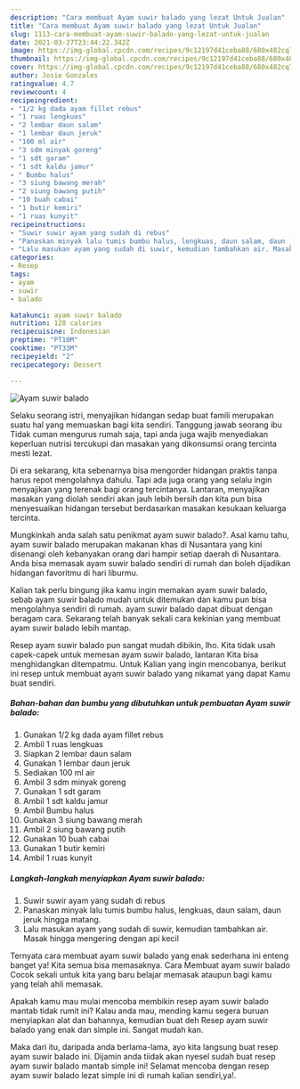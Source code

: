 ```yaml
---
description: "Cara membuat Ayam suwir balado yang lezat Untuk Jualan"
title: "Cara membuat Ayam suwir balado yang lezat Untuk Jualan"
slug: 1113-cara-membuat-ayam-suwir-balado-yang-lezat-untuk-jualan
date: 2021-03-27T23:44:22.342Z
image: https://img-global.cpcdn.com/recipes/9c12197d41ceba88/680x482cq70/ayam-suwir-balado-foto-resep-utama.jpg
thumbnail: https://img-global.cpcdn.com/recipes/9c12197d41ceba88/680x482cq70/ayam-suwir-balado-foto-resep-utama.jpg
cover: https://img-global.cpcdn.com/recipes/9c12197d41ceba88/680x482cq70/ayam-suwir-balado-foto-resep-utama.jpg
author: Josie Gonzales
ratingvalue: 4.7
reviewcount: 4
recipeingredient:
- "1/2 kg dada ayam fillet rebus"
- "1 ruas lengkuas"
- "2 lembar daun salam"
- "1 lembar daun jeruk"
- "100 ml air"
- "3 sdm minyak goreng"
- "1 sdt garam"
- "1 sdt kaldu jamur"
- " Bumbu halus"
- "3 siung bawang merah"
- "2 siung bawang putih"
- "10 buah cabai"
- "1 butir kemiri"
- "1 ruas kunyit"
recipeinstructions:
- "Suwir suwir ayam yang sudah di rebus"
- "Panaskan minyak lalu tumis bumbu halus, lengkuas, daun salam, daun jeruk hingga matang."
- "Lalu masukan ayam yang sudah di suwir, kemudian tambahkan air. Masak hingga mengering dengan api kecil"
categories:
- Resep
tags:
- ayam
- suwir
- balado

katakunci: ayam suwir balado 
nutrition: 128 calories
recipecuisine: Indonesian
preptime: "PT10M"
cooktime: "PT33M"
recipeyield: "2"
recipecategory: Dessert

---
```



![Ayam suwir balado](https://img-global.cpcdn.com/recipes/9c12197d41ceba88/680x482cq70/ayam-suwir-balado-foto-resep-utama.jpg)

Selaku seorang istri, menyajikan hidangan sedap buat famili merupakan suatu hal yang memuaskan bagi kita sendiri. Tanggung jawab seorang ibu Tidak cuman mengurus rumah saja, tapi anda juga wajib menyediakan keperluan nutrisi tercukupi dan masakan yang dikonsumsi orang tercinta mesti lezat.

Di era  sekarang, kita sebenarnya bisa mengorder hidangan praktis tanpa harus repot mengolahnya dahulu. Tapi ada juga orang yang selalu ingin menyajikan yang terenak bagi orang tercintanya. Lantaran, menyajikan masakan yang diolah sendiri akan jauh lebih bersih dan kita pun bisa menyesuaikan hidangan tersebut berdasarkan masakan kesukaan keluarga tercinta. 



Mungkinkah anda salah satu penikmat ayam suwir balado?. Asal kamu tahu, ayam suwir balado merupakan makanan khas di Nusantara yang kini disenangi oleh kebanyakan orang dari hampir setiap daerah di Nusantara. Anda bisa memasak ayam suwir balado sendiri di rumah dan boleh dijadikan hidangan favoritmu di hari liburmu.

Kalian tak perlu bingung jika kamu ingin memakan ayam suwir balado, sebab ayam suwir balado mudah untuk ditemukan dan kamu pun bisa mengolahnya sendiri di rumah. ayam suwir balado dapat dibuat dengan beragam cara. Sekarang telah banyak sekali cara kekinian yang membuat ayam suwir balado lebih mantap.

Resep ayam suwir balado pun sangat mudah dibikin, lho. Kita tidak usah capek-capek untuk memesan ayam suwir balado, lantaran Kita bisa menghidangkan ditempatmu. Untuk Kalian yang ingin mencobanya, berikut ini resep untuk membuat ayam suwir balado yang nikamat yang dapat Kamu buat sendiri.

<!--inarticleads1-->

##### Bahan-bahan dan bumbu yang dibutuhkan untuk pembuatan Ayam suwir balado:

1. Gunakan 1/2 kg dada ayam fillet rebus
1. Ambil 1 ruas lengkuas
1. Siapkan 2 lembar daun salam
1. Gunakan 1 lembar daun jeruk
1. Sediakan 100 ml air
1. Ambil 3 sdm minyak goreng
1. Gunakan 1 sdt garam
1. Ambil 1 sdt kaldu jamur
1. Ambil  Bumbu halus
1. Gunakan 3 siung bawang merah
1. Ambil 2 siung bawang putih
1. Gunakan 10 buah cabai
1. Gunakan 1 butir kemiri
1. Ambil 1 ruas kunyit




<!--inarticleads2-->

##### Langkah-langkah menyiapkan Ayam suwir balado:

1. Suwir suwir ayam yang sudah di rebus
1. Panaskan minyak lalu tumis bumbu halus, lengkuas, daun salam, daun jeruk hingga matang.
1. Lalu masukan ayam yang sudah di suwir, kemudian tambahkan air. Masak hingga mengering dengan api kecil




Ternyata cara membuat ayam suwir balado yang enak sederhana ini enteng banget ya! Kita semua bisa memasaknya. Cara Membuat ayam suwir balado Cocok sekali untuk kita yang baru belajar memasak ataupun bagi kamu yang telah ahli memasak.

Apakah kamu mau mulai mencoba membikin resep ayam suwir balado mantab tidak rumit ini? Kalau anda mau, mending kamu segera buruan menyiapkan alat dan bahannya, kemudian buat deh Resep ayam suwir balado yang enak dan simple ini. Sangat mudah kan. 

Maka dari itu, daripada anda berlama-lama, ayo kita langsung buat resep ayam suwir balado ini. Dijamin anda tiidak akan nyesel sudah buat resep ayam suwir balado mantab simple ini! Selamat mencoba dengan resep ayam suwir balado lezat simple ini di rumah kalian sendiri,ya!.

